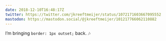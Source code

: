 ```yaml
---
date: 2018-12-10T16:48:17Z
twitter: https://twitter.com/jkreeftmeijer/status/1072171603667095552
mastodon: https://mastodon.social/@jkreeftmeijer/101217766062110882
---
```

I’m bringing `border: 1px outset;` back. 🎶
